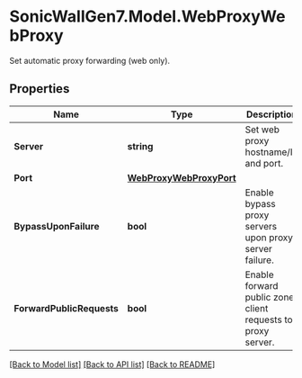 # SonicWallGen7.Model.WebProxyWebProxy
Set automatic proxy forwarding (web only).

## Properties

Name | Type | Description | Notes
------------ | ------------- | ------------- | -------------
**Server** | **string** | Set web proxy hostname/IP and port. | [optional] 
**Port** | [**WebProxyWebProxyPort**](WebProxyWebProxyPort.md) |  | [optional] 
**BypassUponFailure** | **bool** | Enable bypass proxy servers upon proxy server failure. | [optional] 
**ForwardPublicRequests** | **bool** | Enable forward public zone client requests to proxy server. | [optional] 

[[Back to Model list]](../README.md#documentation-for-models) [[Back to API list]](../README.md#documentation-for-api-endpoints) [[Back to README]](../README.md)

